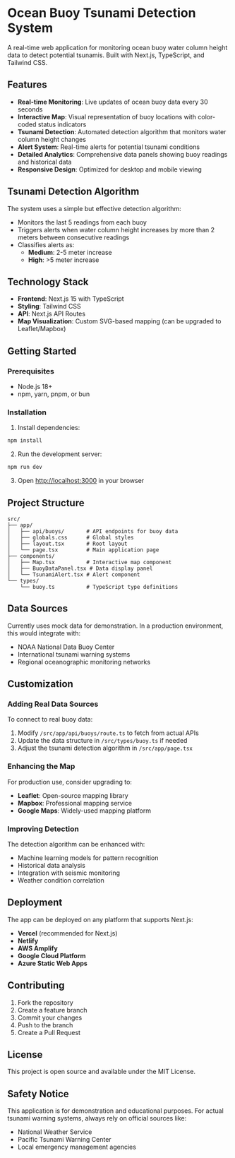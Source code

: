 # Ocean Buoy Tsunami Detection System

A real-time web application for monitoring ocean buoy water column height data to detect potential tsunamis. Built with Next.js, TypeScript, and Tailwind CSS.

## Features

- **Real-time Monitoring**: Live updates of ocean buoy data every 30 seconds
- **Interactive Map**: Visual representation of buoy locations with color-coded status indicators
- **Tsunami Detection**: Automated detection algorithm that monitors water column height changes
- **Alert System**: Real-time alerts for potential tsunami conditions
- **Detailed Analytics**: Comprehensive data panels showing buoy readings and historical data
- **Responsive Design**: Optimized for desktop and mobile viewing

## Tsunami Detection Algorithm

The system uses a simple but effective detection algorithm:
- Monitors the last 5 readings from each buoy
- Triggers alerts when water column height increases by more than 2 meters between consecutive readings
- Classifies alerts as:
  - **Medium**: 2-5 meter increase
  - **High**: >5 meter increase

## Technology Stack

- **Frontend**: Next.js 15 with TypeScript
- **Styling**: Tailwind CSS
- **API**: Next.js API Routes
- **Map Visualization**: Custom SVG-based mapping (can be upgraded to Leaflet/Mapbox)

## Getting Started

### Prerequisites

- Node.js 18+ 
- npm, yarn, pnpm, or bun

### Installation

1. Install dependencies:
```bash
npm install
```

2. Run the development server:
```bash
npm run dev
```

3. Open [http://localhost:3000](http://localhost:3000) in your browser

## Project Structure

```
src/
├── app/
│   ├── api/buoys/       # API endpoints for buoy data
│   ├── globals.css      # Global styles
│   ├── layout.tsx       # Root layout
│   └── page.tsx         # Main application page
├── components/
│   ├── Map.tsx          # Interactive map component
│   ├── BuoyDataPanel.tsx # Data display panel
│   └── TsunamiAlert.tsx # Alert component
└── types/
    └── buoy.ts          # TypeScript type definitions
```

## Data Sources

Currently uses mock data for demonstration. In a production environment, this would integrate with:
- NOAA National Data Buoy Center
- International tsunami warning systems
- Regional oceanographic monitoring networks

## Customization

### Adding Real Data Sources

To connect to real buoy data:

1. Modify `/src/app/api/buoys/route.ts` to fetch from actual APIs
2. Update the data structure in `/src/types/buoy.ts` if needed
3. Adjust the tsunami detection algorithm in `/src/app/page.tsx`

### Enhancing the Map

For production use, consider upgrading to:
- **Leaflet**: Open-source mapping library
- **Mapbox**: Professional mapping service
- **Google Maps**: Widely-used mapping platform

### Improving Detection

The detection algorithm can be enhanced with:
- Machine learning models for pattern recognition
- Historical data analysis
- Integration with seismic monitoring
- Weather condition correlation

## Deployment

The app can be deployed on any platform that supports Next.js:

- **Vercel** (recommended for Next.js)
- **Netlify**
- **AWS Amplify**
- **Google Cloud Platform**
- **Azure Static Web Apps**

## Contributing

1. Fork the repository
2. Create a feature branch
3. Commit your changes
4. Push to the branch
5. Create a Pull Request

## License

This project is open source and available under the MIT License.

## Safety Notice

This application is for demonstration and educational purposes. For actual tsunami warning systems, always rely on official sources like:
- National Weather Service
- Pacific Tsunami Warning Center
- Local emergency management agencies
